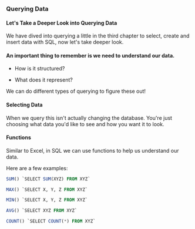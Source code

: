 ### Querying Data

#### Let's Take a Deeper Look into Querying Data

We have dived into querying a little in the third chapter to select, create and insert data with SQL, now let's take deeper look.

#### An important thing to remember is we need to understand our data.

* How is it structured?

* What does it represent?

We can do different types of querying to figure these out!

#### Selecting Data

When we query this isn't actually changing the database. You're just choosing what data you'd like to see and how you want it to look.

#### Functions

Similar to Excel, in SQL we can use functions to help us understand our data.

Here are a few examples:

```SQL
SUM() `SELECT SUM(XYZ) FROM XYZ`

MAX() `SELECT X, Y, Z FROM XYZ`

MIN() `SELECT X, Y, Z FROM XYZ`

AVG() `SELECT XYZ FROM XYZ`

COUNT() `SELECT COUNT(*) FROM XYZ`
```
